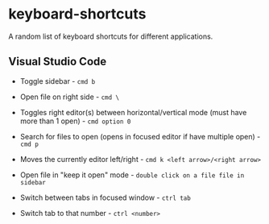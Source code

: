 # keyboard-shortcuts
A random list of keyboard shortcuts for different applications.

## Visual Studio Code

* Toggle sidebar - `cmd b`

* Open file on right side - `cmd \` 

* Toggles right editor(s) between horizontal/vertical mode (must have more than 1 open) - `cmd option 0`

* Search for files to open (opens in focused editor if have multiple open) - `cmd p`

* Moves the currently editor left/right - `cmd k <left arrow>/<right arrow>`

* Open file in "keep it open" mode - `double click on a file file in sidebar`

* Switch between tabs in focused window - `ctrl tab`

* Switch tab to that number - `ctrl <number>`

